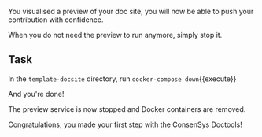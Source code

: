You visualised a preview of your doc site, you will now be able to push your contribution with confidence.

When you do not need the preview to run anymore, simply stop it.

## Task

In the `template-docsite` directory, run `docker-compose down`{{execute}}

And you're done!

The preview service is now stopped and Docker containers are removed.

Congratulations, you made your first step with the ConsenSys Doctools!
